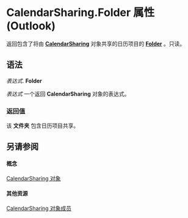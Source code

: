 
# CalendarSharing.Folder 属性 (Outlook)

返回包含了将由  **[CalendarSharing](37a8a15e-51c2-b1a0-7db6-cf2a1f4e8405.md)** 对象共享的日历项目的 **[Folder](3cf6cda8-6d70-666e-2643-9d9c5b9cacfc.md)** 。只读。


## 语法

 _表达式_. **Folder**

 _表达式_ 一个返回 **CalendarSharing** 对象的表达式。


### 返回值

该 **文件夹** 包含日历项目共享。


## 另请参阅


#### 概念


[CalendarSharing 对象](37a8a15e-51c2-b1a0-7db6-cf2a1f4e8405.md)
#### 其他资源


[CalendarSharing 对象成员](1b2b6233-9816-e3f2-5924-694ce30cc8ef.md)